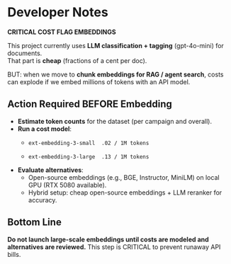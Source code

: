 ﻿# Developer Notes

 **CRITICAL COST FLAG  EMBEDDINGS** 

This project currently uses **LLM classification + tagging** (gpt-4o-mini) for documents.  
That part is **cheap** (fractions of a cent per doc).

BUT: when we move to **chunk embeddings for RAG / agent search**, costs can explode if we embed millions of tokens with an API model.

## Action Required BEFORE Embedding
- **Estimate token counts** for the dataset (per campaign and overall).
- **Run a cost model**:
  - 	ext-embedding-3-small  .02 / 1M tokens
  - 	ext-embedding-3-large  .13 / 1M tokens
- **Evaluate alternatives**:
  - Open-source embeddings (e.g., BGE, Instructor, MiniLM) on local GPU (RTX 5080 available).
  - Hybrid setup: cheap open-source embeddings + LLM reranker for accuracy.

## Bottom Line
**Do not launch large-scale embeddings until costs are modeled and alternatives are reviewed.**
This step is CRITICAL to prevent runaway API bills.
